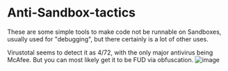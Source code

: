 # Anti-Sandbox-tactics
These are some simple tools to make code not be runnable on Sandboxes, usually used for "debugging", but there certainly is a lot of other uses.

Virustotal seems to detect it as 4/72, with the only major antivirus being McAfee. But you can most likely get it to be FUD via obfuscation.
![image](https://github.com/NotaKennen/Anti-Sandbox-tactics/assets/107775226/8cd26670-e073-45f2-83f9-e4ce959817a3)

